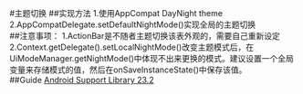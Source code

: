 #主题切换
##实现方法
1.使用AppCompat DayNight theme</br>
2.AppCompatDelegate.setDefaultNightMode()实现全局的主题切换</br>
##注意事项：
1.ActionBar是不随者主题切换该表外观的，需要自己重新设定</br>
2.Context.getDelegate().setLocalNightMode()改变主题模式后，在UiModeManager.getNightMode()中体现不出来更换的模式。建议设置一个全局变量来存储模式的值，然后在onSaveInstanceState()中保存该值。</br>
##Guide
<a href="http://android-developers.blogspot.hk/2016/02/android-support-library-232.html">Android Support Library 23.2</a>
